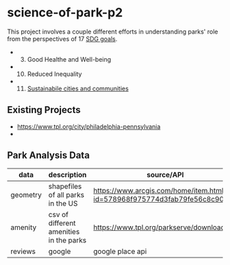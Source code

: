 # science-of-park-p2
This project involves a couple different efforts in understanding parks' role from the perspectives of 17 [SDG goals](https://sdgs.un.org/goals).
* 3. Good Healthe and Well-being
* 10. Reduced Inequality
* 11. [Sustainabile cities and communities](https://sdgs.un.org/goals/goal11)

## Existing Projects
* https://www.tpl.org/city/philadelphia-pennsylvania
* 
## Park Analysis Data
| data      | description | source/API |
|--------------|----------|--------------|
| geometry      | shapefiles of all parks in the US   | https://www.arcgis.com/home/item.html?id=578968f975774d3fab79fe56c8c90941    | 
| amenity     | csv of different amenities in the parks  | https://www.tpl.org/parkserve/downloads | 
| reviews    | google  | google place api | 
